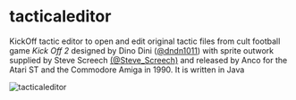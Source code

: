 # tacticaleditor

KickOff tactic editor to open and edit original tactic files from cult football game *Kick Off 2* designed by Dino Dini ([@dndn1011](https://twitter.com/dndn1011)) with sprite outwork supplied by Steve Screech [(@Steve_Screech)](https://twitter.com/steve_screech) and released by Anco for the Atari ST and the Commodore Amiga in 1990. It is written in Java

![tacticaleditor](https://user-images.githubusercontent.com/9662172/204404569-7a47946d-2a24-4c34-a076-15aabaa02c2a.png)
